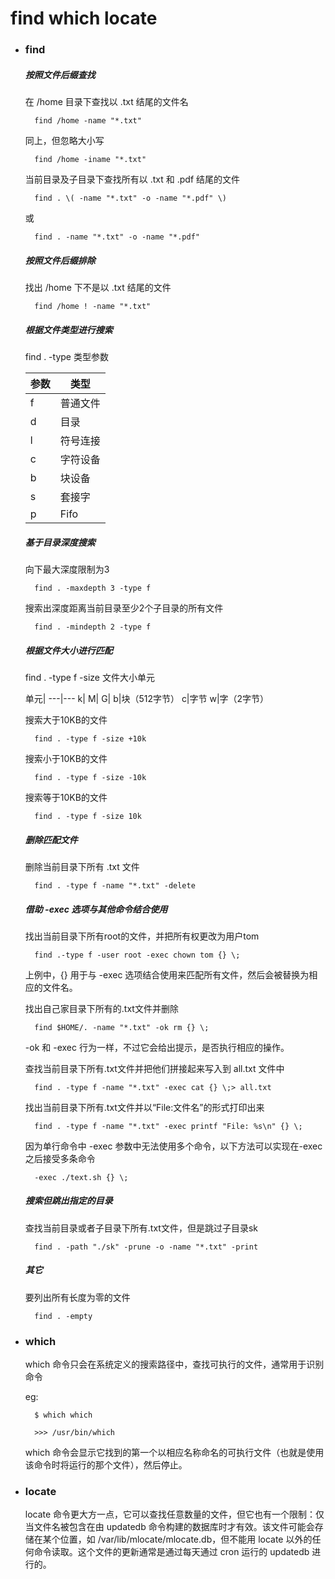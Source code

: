 # find which locate

- ### find

    ##### 按照文件后缀查找

    在 /home 目录下查找以 .txt 结尾的文件名

        find /home -name "*.txt"

    同上，但忽略大小写

        find /home -iname "*.txt"

    当前目录及子目录下查找所有以 .txt 和 .pdf 结尾的文件

        find . \( -name "*.txt" -o -name "*.pdf" \)

    或

        find . -name "*.txt" -o -name "*.pdf"

    ##### 按照文件后缀排除

    找出 /home 下不是以 .txt 结尾的文件

        find /home ! -name "*.txt"

    ##### 根据文件类型进行搜索

    find . -type 类型参数

    参数|类型
    ---|---
    f|普通文件
    d|目录
    l|符号连接
    c|字符设备
    b|块设备
    s|套接字
    p|Fifo

    ##### 基于目录深度搜索

    向下最大深度限制为3

        find . -maxdepth 3 -type f

    搜索出深度距离当前目录至少2个子目录的所有文件

        find . -mindepth 2 -type f

    ##### 根据文件大小进行匹配

    find . -type f -size 文件大小单元

    单元|
    ---|---
    k|
    M|
    G|
    b|块（512字节）
    c|字节
    w|字（2字节）


    搜索大于10KB的文件

        find . -type f -size +10k

    搜索小于10KB的文件

        find . -type f -size -10k

    搜索等于10KB的文件

        find . -type f -size 10k

    ##### 删除匹配文件

    删除当前目录下所有 .txt 文件

        find . -type f -name "*.txt" -delete

    ##### 借助 -exec 选项与其他命令结合使用

    找出当前目录下所有root的文件，并把所有权更改为用户tom

        find .-type f -user root -exec chown tom {} \;

    上例中，{} 用于与 -exec 选项结合使用来匹配所有文件，然后会被替换为相应的文件名。

    找出自己家目录下所有的.txt文件并删除

        find $HOME/. -name "*.txt" -ok rm {} \;

    -ok 和 -exec 行为一样，不过它会给出提示，是否执行相应的操作。

    查找当前目录下所有.txt文件并把他们拼接起来写入到 all.txt 文件中

        find . -type f -name "*.txt" -exec cat {} \;> all.txt

    找出当前目录下所有.txt文件并以“File:文件名”的形式打印出来

        find . -type f -name "*.txt" -exec printf "File: %s\n" {} \;

    因为单行命令中 -exec 参数中无法使用多个命令，以下方法可以实现在-exec之后接受多条命令

        -exec ./text.sh {} \;

    ##### 搜索但跳出指定的目录

    查找当前目录或者子目录下所有.txt文件，但是跳过子目录sk

        find . -path "./sk" -prune -o -name "*.txt" -print

    ##### 其它

    要列出所有长度为零的文件

        find . -empty

- ### which

    which 命令只会在系统定义的搜索路径中，查找可执行的文件，通常用于识别命令

    eg:

        $ which which

        >>> /usr/bin/which

    which 命令会显示它找到的第一个以相应名称命名的可执行文件（也就是使用该命令时将运行的那个文件），然后停止。

- ### locate

    locate 命令更大方一点，它可以查找任意数量的文件，但它也有一个限制：仅当文件名被包含在由 updatedb 命令构建的数据库时才有效。该文件可能会存储在某个位置，如 /var/lib/mlocate/mlocate.db，但不能用 locate 以外的任何命令读取。这个文件的更新通常是通过每天通过 cron 运行的 updatedb 进行的。
